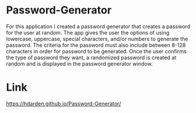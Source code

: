 # Password-Generator

For this application I created a password generator that creates a password for the user at random. The app gives the user the options of using lowercase, uppercase, special characters, and/or numbers to generate the password. The criteria for the password must also include between 8-128 characters in order for password to be generated. Once the user confirms the type of password they want, a randomized password is created at random and is displayed in the password generator window. 


# Link
https://hdarden.github.io/Password-Generator/

